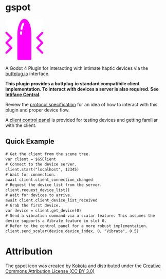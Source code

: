 # gspot

![gspot logo](logo.png) 

A Godot 4 Plugin for interacting with intimate haptic devices via the [buttplug.io](https://buttplug.io/) interface.

**This plugin provides a buttplug.io standard compatibile client implementation. To interact with devices a server is also required. See [Intiface Central](https://intiface.com/central/).**

Review the [protocol specification](https://buttplug-spec.docs.buttplug.io/docs/spec) for an idea of how to interact with this plugin and proper device flow.

A [client control panel](addons/gspot/ui/gscontrol_panel.tscn) is provided for testing devices and getting familiar with the client.

## Quick Example
```gdscript
# Get the client from the scene tree.
var client = $GSClient
# Connect to the device server.
client.start("localhost", 12345)
# Wait for connection.
await client.client_connection_changed
# Request the device list from the server.
client.request_device_list()
# Wait for devices to arrive.
await client.client_device_list_received
# Grab the first device.
var device = client.get_device(0)
# Send a vibration command via a scalar feature. This assumes the device supports a Vibrate feature in slot 0.
# Refer to the control panel for a more robust implementation.
client.send_scalar(device.device_index, 0, "Vibrate", 0.5)
```

# Attribution
The gspot icon was created by [Kokota](https://thenounproject.com/kokota.icon/) and distributed under the [Creative Commons Attribution License (CC BY 3.0)](https://creativecommons.org/licenses/by/3.0/)
